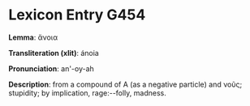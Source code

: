 # Lexicon Entry G454

**Lemma**: ἄνοια

**Transliteration (xlit)**: ánoia

**Pronunciation**: an'-oy-ah

**Description**:
from a compound of Α (as a negative particle) and νοῦς; stupidity; by implication, rage:--folly, madness.
